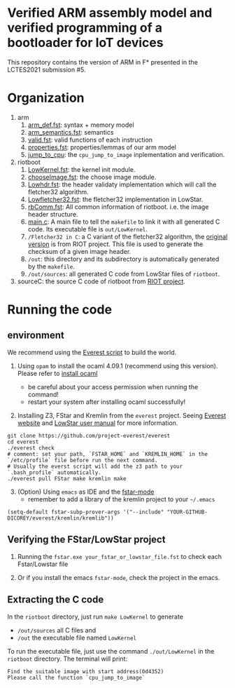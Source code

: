 # Verified ARM assembly model and verified programming of a bootloader for IoT devices

This repository contains the version of ARM in F* presented in the LCTES2021 submission #5.

# Organization

1. arm
   1. [arm_def.fst](https://gitlab.inria.fr/syuan/riot-bootloader/-/blob/master/LCTES2021/arm/arm_def.fst): syntax + memory model
   2. [arm_semantics.fst](https://gitlab.inria.fr/syuan/riot-bootloader/-/blob/master/LCTES2021/arm/arm_semantics.fst): semantics
   3. [valid.fst](https://gitlab.inria.fr/syuan/riot-bootloader/-/blob/master/LCTES2021/arm/valid.fst): valid functions of each instruction 
   4. [properties.fst](https://gitlab.inria.fr/syuan/riot-bootloader/-/blob/master/LCTES2021/arm/properties.fst): properties/lemmas of our arm model
   5. [jump_to_cpu](https://gitlab.inria.fr/syuan/riot-bootloader/-/blob/master/LCTES2021/arm/jump_to_cpu.fst): the `cpu_jump_to_image` inplementation and verification.
2. riotboot
   1. [LowKernel.fst](https://gitlab.inria.fr/syuan/riot-bootloader/-/blob/master/LCTES2021/riotboot/LowKernel.fst): the kernel init module.
   2. [chooseImage.fst](https://gitlab.inria.fr/syuan/riot-bootloader/-/blob/master/LCTES2021/riotboot/chooseImage.fst): the choose image module.
   3. [Lowhdr.fst](https://gitlab.inria.fr/syuan/riot-bootloader/-/blob/master/LCTES2021/riotboot/Lowhdr.fst): the header validaty implementation which will call the fletcher32 algorithm.
   4. [Lowfletcher32.fst](https://gitlab.inria.fr/syuan/riot-bootloader/-/blob/master/LCTES2021/riotboot/Lowfletcher32.fst): the fletcher32 implementation in LowStar.
   5. [rbComm.fst](https://gitlab.inria.fr/syuan/riot-bootloader/-/blob/master/LCTES2021/riotboot/rbComm.fst): All common information of riotboot. i.e. the image header structure.
   6. [main.c](https://gitlab.inria.fr/syuan/riot-bootloader/-/blob/master/LCTES2021/riotboot/main.c): A main file to tell the `makefile` to link it with all generated C code. Its executable file is `out/LowKernel`.
   7. `/Fletcher32 in C`: a C variant of the fletcher32 algorithm, the [original version](https://github.com/RIOT-OS/RIOT/blob/master/sys/checksum/fletcher32.c) is from RIOT project. This file is used to generate the checksum of a given image header. 
   8. `/out`: this directory and its subdirectory is automatically generated by the `makefile`.
   9. `/out/sources`: all generated C code from LowStar files of `riotboot`.
3. sourceC: the source C code of riotboot from [RIOT project](https://github.com/RIOT-OS/RIOT).


# Running the code

## environment
We recommend using the [Everest script](https://github.com/project-everest/everest) to build the world.

1. Using `opam` to install the ocaml 4.09.1 (recommend using this version). Please refer to [install ocaml](https://ocaml.org/docs/install.html#OPAM)
   - be careful about your access permission when running the command!
   - restart your system after installing ocaml successfully!

2. Installing Z3, FStar and Kremlin from the `everest` project. Seeing [Everest website](https://project-everest.github.io/) and [LowStar user manual](https://fstarlang.github.io/lowstar/html/Setup.html#installing-the-tools) for more information.
```
git clone https://github.com/project-everest/everest
cd everest
./everest check 
# comment: set your path, `FSTAR_HOME` and `KREMLIN_HOME` in the `/etc/profile` file before run the next command. 
# Usually the everst script will add the z3 path to your `.bash_profile` automatically.
./everest pull FStar make kremlin make
```

3. (Option) Using `emacs` as IDE and the [fstar-mode](https://github.com/FStarLang/fstar-mode.el)
   - remember to add a library of the kremlin project to your `~/.emacs`
  ```
  (setq-default fstar-subp-prover-args '("--include" "YOUR-GITHUB-DICOREY/everest/kremlin/kremlib"))
  ```

## Verifying the FStar/LowStar project

1. Running the `fstar.exe your_fstar_or_lowstar_file.fst` to check each Fstar/Lowstar file

2. Or if you install the emacs `fstar-mode`, check the project in the emacs.

## Extracting the C code
In the `riotboot` directory, just run `make LowKernel` to generate 
  - `/out/sources` all C files and 
  - `/out` the executable file named `LowKernel`

To run the executable file, just use the command `./out/LowKernel` in the `riotboot` directory. The terminal will print:
```
Find the suitable image with start address(0d4352)
Please call the function `cpu_jump_to_image`
```
